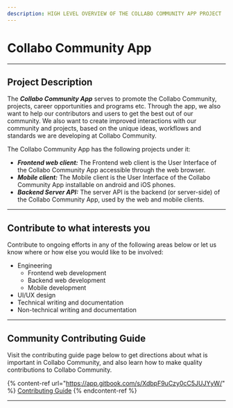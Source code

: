 ```yaml
---
description: HIGH LEVEL OVERVIEW OF THE COLLABO COMMUNITY APP PROJECT
---
```


# Collabo Community App

***

## **Project Description**&#x20;

The _**Collabo Community App**_ serves to promote the Collabo Community, projects, career opportunities and programs etc. Through the app, we also want to help our contributors and users to get the best out of our community. We also want to create improved interactions with our community and projects, based on the unique ideas, workflows and standards we are developing at Collabo Community.

The Collabo Community App has the following projects under it:

* _**Frontend web client:**_ The Frontend web client is the User Interface of the Collabo Community App accessible through the web browser.
* _**Mobile client:**_ The Mobile client is the User Interface of the Collabo Community App installable on android and iOS phones.
* _**Backend Server API:**_ The server API is the backend (or server-side) of the Collabo Community App, used by the web and mobile clients.

***

## Contribute to what interests you

Contribute to ongoing efforts in any of the following areas below or let us know where or how else you would like to be involved:

* Engineering
  * Frontend web development
  * Backend web development
  * Mobile development
* UI/UX design
* Technical writing and documentation
* Non-technical writing and documentation

***

## Community Contributing Guide <a href="#community-contributing-guide" id="community-contributing-guide"></a>

Visit the contributing guide page below to get directions about what is important in Collabo Community, and also learn how to make quality contributions to Collabo Community.

{% content-ref url="https://app.gitbook.com/s/XdbpF9uCzy0cC5JUJYyW/" %}
[Contributing Guide](https://app.gitbook.com/s/XdbpF9uCzy0cC5JUJYyW/)
{% endcontent-ref %}

***
